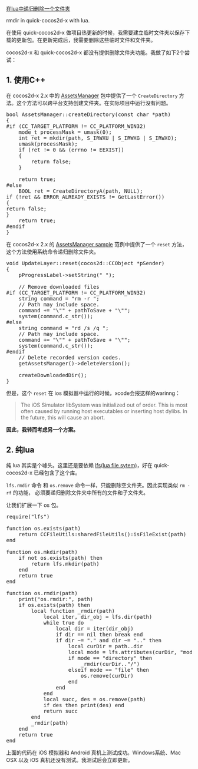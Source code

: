[在lua中递归删除一个文件夹](http://zengrong.net/post/2129.htm)

rmdir in quick-cocos2d-x with lua.

在使用 quick-cocos2d-x 做项目热更新的时候，我需要建立临时文件夹以保存下载的更新包。在更新完成后，我需要删除这些临时文件和文件夹。

cocos2d-x 和 quick-cocos2d-x 都没有提供删除文件夹功能。我做了如下2个尝试：

## 1. 使用C++

在 cocos2d-x 2.x 中的 [AssetsManager][2] 包中提供了一个 `CreateDirectory` 方法。这个方法可以跨平台支持创建文件夹。在实际项目中运行没有问题。<!--more-->

<pre lang="C++">
bool AssetsManager::createDirectory(const char *path)
{
#if (CC_TARGET_PLATFORM != CC_PLATFORM_WIN32)
    mode_t processMask = umask(0);
    int ret = mkdir(path, S_IRWXU | S_IRWXG | S_IRWXO);
    umask(processMask);
    if (ret != 0 && (errno != EEXIST))
    {
        return false;
    }
    
    return true;
#else
    BOOL ret = CreateDirectoryA(path, NULL);
if (!ret && ERROR_ALREADY_EXISTS != GetLastError())
{
return false;
}
    return true;
#endif
}
</pre>

在 cocos2d-x 2.x 的 [AssetsManager sample][1] 范例中提供了一个 `reset` 方法，这个方法使用系统命令递归删除文件夹。

<pre lang="C++">
void UpdateLayer::reset(cocos2d::CCObject *pSender)
{
    pProgressLabel->setString(" ");
    
    // Remove downloaded files
#if (CC_TARGET_PLATFORM != CC_PLATFORM_WIN32)
    string command = "rm -r ";
    // Path may include space.
    command += "\"" + pathToSave + "\"";
    system(command.c_str());
#else
    string command = "rd /s /q ";
    // Path may include space.
    command += "\"" + pathToSave + "\"";
    system(command.c_str());
#endif
    // Delete recorded version codes.
    getAssetsManager()->deleteVersion();
    
    createDownloadedDir();
}
</pre>

但是，这个 `reset` 在 ios 模拟器中运行的时候，xcode会报这样的warinng：

>The iOS Simulator libSystem was initialized out of order.  This is most often caused by running host executables or inserting host dylibs.  In the future, this will cause an abort.

**因此，我转而考虑另一个方案。**

## 2. 纯lua

纯 lua 其实是个噱头。这里还是要依赖 [lfs(lua file sytem)][3]，好在 quick-cocos2d-x 已经包含了这个库。

`lfs.rmdir` 命令 和 `os.remove` 命令一样，只能删除空文件夹。因此实现类似 `rm -rf` 的功能， 必须要递归删除文件夹中所有的文件和子文件夹。

让我们扩展一下 os 包。

<pre lang="lua">
require("lfs")

function os.exists(path)
	return CCFileUtils:sharedFileUtils():isFileExist(path)
end

function os.mkdir(path)
	if not os.exists(path) then
		return lfs.mkdir(path)
	end
	return true
end

function os.rmdir(path)
	print("os.rmdir:", path)
	if os.exists(path) then
		local function _rmdir(path)
			local iter, dir_obj = lfs.dir(path)
			while true do
				local dir = iter(dir_obj)
				if dir == nil then break end
				if dir ~= "." and dir ~= ".." then
					local curDir = path..dir
					local mode = lfs.attributes(curDir, "mode") 
					if mode == "directory" then
						_rmdir(curDir.."/")
					elseif mode == "file" then
						os.remove(curDir)
					end
				end
			end
			local succ, des = os.remove(path)
			if des then print(des) end
			return succ
		end
		_rmdir(path)
	end
	return true
end
</pre>

上面的代码在 iOS 模拟器和 Android 真机上测试成功。Windows系统、Mac OSX 以及 iOS 真机还没有测试。我测试后会立即更新。

[1]: https://github.com/cocos2d/cocos2d-x/tree/v2/samples/Cpp/AssetsManagerTest
[2]: https://github.com/cocos2d/cocos2d-x/tree/v2/extensions/AssetsManage
[3]: https://github.com/keplerproject/luafilesystem
